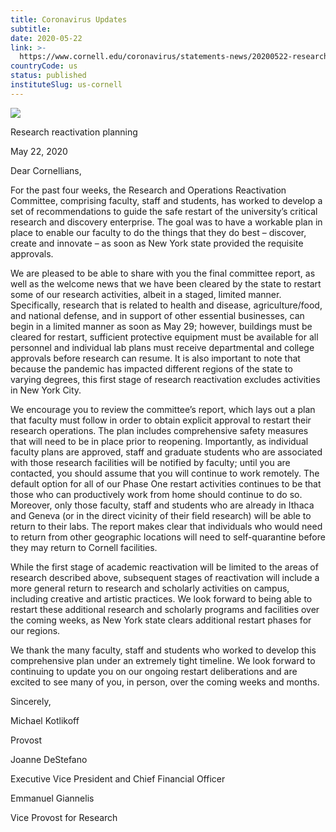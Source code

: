 ```yaml
---
title: Coronavirus Updates
subtitle: 
date: 2020-05-22
link: >-
  https://www.cornell.edu/coronavirus/statements-news/20200522-research-reactiviation-planning.cfm
countryCode: us
status: published
instituteSlug: us-cornell
---
```

![](https://www.cornell.edu/coronavirus/_assets/images/coronavirus-highres.jpg)

Research reactivation planning

May 22, 2020

Dear Cornellians,

For the past four weeks, the Research and Operations Reactivation Committee, comprising faculty, staff and students, has worked to develop a set of recommendations to guide the safe restart of the university’s critical research and discovery enterprise. The goal was to have a workable plan in place to enable our faculty to do the things that they do best – discover, create and innovate – as soon as New York state provided the requisite approvals.

We are pleased to be able to share with you the final committee report, as well as the welcome news that we have been cleared by the state to restart some of our research activities, albeit in a staged, limited manner. Specifically, research that is related to health and disease, agriculture/food, and national defense, and in support of other essential businesses, can begin in a limited manner as soon as May 29; however, buildings must be cleared for restart, sufficient protective equipment must be available for all personnel and individual lab plans must receive departmental and college approvals before research can resume. It is also important to note that because the pandemic has impacted different regions of the state to varying degrees, this first stage of research reactivation excludes activities in New York City.

We encourage you to review the committee’s report, which lays out a plan that faculty must follow in order to obtain explicit approval to restart their research operations. The plan includes comprehensive safety measures that will need to be in place prior to reopening. Importantly, as individual faculty plans are approved, staff and graduate students who are associated with those research facilities will be notified by faculty; until you are contacted, you should assume that you will continue to work remotely. The default option for all of our Phase One restart activities continues to be that those who can productively work from home should continue to do so. Moreover, only those faculty, staff and students who are already in Ithaca and Geneva (or in the direct vicinity of their field research) will be able to return to their labs. The report makes clear that individuals who would need to return from other geographic locations will need to self-quarantine before they may return to Cornell facilities.

While the first stage of academic reactivation will be limited to the areas of research described above, subsequent stages of reactivation will include a more general return to research and scholarly activities on campus, including creative and artistic practices. We look forward to being able to restart these additional research and scholarly programs and facilities over the coming weeks, as New York state clears additional restart phases for our regions.

We thank the many faculty, staff and students who worked to develop this comprehensive plan under an extremely tight timeline. We look forward to continuing to update you on our ongoing restart deliberations and are excited to see many of you, in person, over the coming weeks and months.

Sincerely,

Michael Kotlikoff

Provost

Joanne DeStefano

Executive Vice President and Chief Financial Officer

Emmanuel Giannelis

Vice Provost for Research
